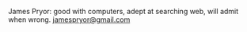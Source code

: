 <!-- Resume in a tweet size package. -->
James Pryor: good with computers, adept at searching web, will admit when wrong. jamespryor@gmail.com